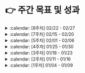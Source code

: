 # :point_right: 주간 목표 및 성과


<!--




<details><summary> :calendar: [n주차] 00/00 - 00/00 </summary>
<p>

### :dart: **목표**
* 

### :scroll: **결과**
*


### :scroll: **결과**
* 

### :pencil2: 회고 및 피드백
* 

</p>
</details>

:white_large_square:
:ballot_box_with_check:
 -->
 
<details><summary> :calendar: [8주차] 02/22 - 02/27 </summary>
<p>

### :dart: **목표**
* 블로그 알고리즘 관련 포스팅 1개

### :scroll: **결과**
* :white_large_square: 블로그 알고리즘 관련 포스팅 1개
* :ballot_box_with_check: 알고리즘 문제 풀이

### :pencil2: 회고 및 피드백
* 

</p>
</details>
 
 
 
 

<details><summary> :calendar: [7주차] 02/15 - 02/20 </summary>
<p>

### :dart: **목표**
* 블로그 포스팅 최소 1개 (알고리즘 제외)

### :scroll: **결과**
* :white_large_square: 블로그 포스팅 최소 1개 (알고리즘 제외)

### :pencil2: 회고 및 피드백
* 알고리즘 문제 포스팅 밖에 작성하지 못했다. 다음주 부터 취업 준비 하는 기간 동안은 알고리즘 문제만 포스팅 하도록 목표를 재설정 해야겠다.


</p>
</details>




<details><summary> :calendar: [5주차] 02/01 - 02/06 </summary>
<p>

### :dart: **목표**
* LeetCode 최소 3문제 풀이
* 블로그 포스팅 최소 1개 (알고리즘 제외)

### :scroll: **결과**
* :white_large_square: LeetCode 2/3문제 풀이
  * [:arrow_upper_right: Link](/coco/algorithm/2021-05st.md)
* :white_large_square: 블로그 포스팅 최소 1개 (알고리즘 제외)

### :pencil2: 회고 및 피드백
* 

</p>
</details>



<details><summary> :calendar: [4주차] 01/25 - 01/30 </summary>
<p>

### :dart: **목표**
* LeetCode 최소 4문제 풀이
* 블로그 포스팅 2개 이상

### :scroll: **결과**
* LeetCode 7문제 풀이
  * [:arrow_upper_right: Link](/coco/algorithm/2021-04st.md)
  * :ballot_box_with_check: [Easy] 1문제
  * :ballot_box_with_check: [Medium] 5문제
  * :ballot_box_with_check: [Medium] 1문제
* 블로그 포스팅 2개
  * :ballot_box_with_check: [:arrow_upper_right: 컴퓨터 성능 향상의 역사와 다양한 병렬 컴퓨팅 기법](https://sangwoncoco.github.io/post/computer/20210128-computer-performence-history-and-parallel-technique/)
  * :ballot_box_with_check: 그 외 알고리즘 문제 포스팅


### :pencil2: 회고 및 피드백
언뜻보면 4주차도 무난하게 지나간듯 하다. 그러나 스스로 되돌아보고 회고하기에 전혀 그렇지 않다. 모든 것이 엉망이다. 분명 1월 중순에 들어서기 전에는 지금과 달랐었다. 토요일 스터디 이후 지금까지 "무엇이 문제일까?", "그때와 지금은 무엇이 다른가?" 진중하게 고민해본 후에야 무엇이 문제인지 구체적으로 알 것 같았고, 나름의 해결 방안을 마련했으며 내일 부터 이를 적용해볼 생각이다.

</p>
</details>



<details><summary> :calendar: [3주차] 01/18 - 01/23 </summary>
<p>

### :dart: **목표**
* LeetCode 최소 4문제 풀이
* 블로그 포스팅 2개 이상
* 번역 글 요약 1개 이상

### :scroll: **결과**
* LeetCode 최소 2/4문제 풀이
  * [:arrow_upper_right: Link](/coco/algorithm/2021-03st.md)
  * :ballot_box_with_check: [Medium] 2문제 (139, 5)
  * :white_large_square: 시도했지만 풀지 못한 문제: 3문제 (91, 53, 647, 416, 518) 
* 블로그 포스팅 2개
  * :ballot_box_with_check: [:arrow_upper_right: [LeetCode] Word Break](https://sangwoncoco.github.io/post/leetcode/20210121-leetcode-139-word-break/)
  * :ballot_box_with_check: [:arrow_upper_right: equals()와 hashcode()](https://sangwoncoco.github.io/post/java/20210121-java-equals-and-hashcode/)
* :white_large_square: 번역 글 요약 1개 이상


### :sob: **피드백**
* 블로그 포스팅 피드백
  * 포스팅에서 이해를 돕기 위해 보여주는 도식은 기능성, 편의성 측면에서 ppt 보다 draw.io 추천한다.
  * 포스팅 작성 스타일은 본인 선택이나, 현재까지의 포스팅에서 글을 표현하는 방식이 너무 나열식이다. 포스팅 목적이 본인을 위한 글일 수도 있고 다른 사람들에게 공유하기 위한 글일 수 있는데 만약 공유를 목적으로 하는 글에서는 현재의 방식이 난해해 보일 수 있다고 생각한다.


### :pencil2: 회고
* 전체적으로 원하는 목표를 달성하지 못한 한 주 였다. 여러 이유가 복합적으로 얽혀 있지만 핑계는 대지 말자. 그렇다고 너무 자책하지도 말자.
* 좀 저 멀리 보고 공부 계획을 세워야겠다. *스스로 판단* 했을 때 나에게 남는 일을 하자. 

</p>
</details>





 
<details><summary> :calendar: [2주차] 01/11 - 01/16 </summary>
<p>

### :dart: **목표**
* [Java Interview Questions for Software Testers and Programmers](https://www.techbeamers.com/java-interview-questions/) 번역 마무리
* LeetCode 최소 5문제 풀이
* 블로그 포스팅 1개 이상


### :scroll: **결과**
* [Java Interview Questions for Software Testers and Programmers](https://www.techbeamers.com/java-interview-questions/) 번역
  * :ballot_box_with_check: 10 Best Java Interview Questions - Learn What Questions the Interviewers could ask from You on Java Strings?
  * :ballot_box_with_check: Java Interview Questions - Don't Miss to Read 10 Must-Know Questions on Java Threads
* LeetCode 최소 5문제 풀이
  * [:arrow_upper_right: Link](/coco/algorithm/2021-02st.md)
  * :ballot_box_with_check: [Easy] 2문제 (70, 746)
  * :ballot_box_with_check: [Medium] 4문제 (347, 560, 64, 322)
  * :white_large_square: 시도했지만 풀지 못한 문제: 1문제 (525) 
* Blog Posting
  * [LeetCode 347번 Top K Frequent Elements](https://github.com/sangwonCoco/coco-blog/blob/main/public/algorithm/%5BLeetCode%5D%20Top%20K%20Frequent%20Elements/README.md)

### :sob: **피드백**
* 


### :pencil2: 회고
* 스터디에서 정한 주간 목표로 완료했으나 그 이외 개별적인 목표들은 많은 아쉬움이 남는 한 주 였다.
* 다음주 부터는 번역의 경우 글 내의 모든 내용을 번역하는 것이 아니라 핵심 내용만 정리하는 형태로 수행 방식에 변화를 줘야겠다. 또한 블로그 포스팅의 경우 알고리즘 문제 1개, 기타 주제 1개로 잡고 포스팅 횟수를 늘려야겠다. 


</p>
</details>
 







<details><summary> :calendar: [1주차] 01/04 - 01/09 </summary>
<p>

### :dart: 목표
* [Java Interview Questions for Software Testers and Programmers](https://www.techbeamers.com/java-interview-questions/) 번역
* LeetCode 최소 5문제 풀이

### :scroll: 결과
* [Java Interview Questions for Software Testers and Programmers](https://www.techbeamers.com/java-interview-questions/) 번역
  * :ballot_box_with_check: Top 20 Java Interview Questions - Java Basics You Must Know
  * :ballot_box_with_check: Top 10 Java Interview Questions - Read about the internals of Java Classes
  * :white_large_square: 10 Best Java Interview Questions - Learn What Questions the Interviewers could ask from You on Java Strings?
  * :white_large_square: Java Interview Questions - Don't Miss to Read 10 Must-Know Questions on Java Threads
* LeetCode 최소 5문제 풀이
  * [:arrow_upper_right: Link](/coco/algorithm/2021-01st.md)
  * :ballot_box_with_check: [Easy] 8문제
  * :ballot_box_with_check: [Medium] 3문제
  * :white_large_square: 시도했지만 풀지 못한 문제: 3문제 


### :sob: 피드백
* 무조건적인 것은 아니나 특정 개념에 대해 설명 시, 큰 그림이나 전체적 정의 제시후 세부 부분들을 하나씩 설명해나가는 하향식 접근법을 따르는 것을 추천

### :pencil2: 회고
* 스터디에서 설정한 목표 이외에 개인적으로 설정한 목표들도 달성 혹은 초과 달성하였기에 전체적으로 만족스러운 한주 였다.
* 다음주(2주차)에는 현재 목표에 더해서 알고리즘 혹은 기타 주제로 1개 이상의 블로그 포스팅을 추가해야겠다.
* 오랜만에 발표를 하니 간단한 설명인데도 불구하고 시작 부터 필요 이상으로 호흡이 가빠지며 붕 뜨는 느낌을 받았다. 호흡이 가빠지다 보니 말속도도 빨라지며 그에 따라 발음이 새는 등 연쇄적으로 문제들이 터지기 시작했다. 다음주(2주차) 스터디에서는 이러한 문제점들을 인식하고 호흡을 가라앉히는 등 의도적으로 텐션과 목소리를 낮춰서 발표해봐야겠다.
</p>
</details>
